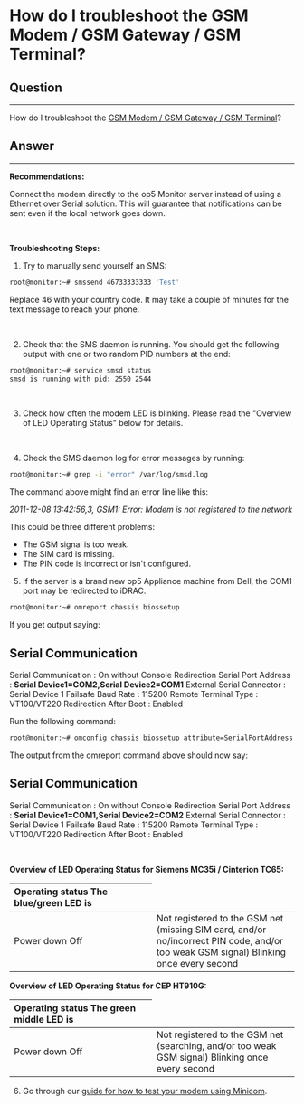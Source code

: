 # How do I troubleshoot the GSM Modem / GSM Gateway / GSM Terminal?

## Question

* * * * *

How do I troubleshoot the [GSM Modem / GSM Gateway / GSM Terminal](https://kb.op5.com/pages/viewpage.action?pageId=688553)?

## Answer

* * * * *

**Recommendations:**

Connect the modem directly to the op5 Monitor server instead of using a Ethernet over Serial solution. This will guarantee that notifications can be sent even if the local network goes down.

 

**Troubleshooting Steps:**

1. Try to manually send yourself an SMS:

``` {.bash data-syntaxhighlighter-params="brush: bash; gutter: false; theme: Confluence" data-theme="Confluence" style="brush: bash; gutter: false; theme: Confluence"}
root@monitor:~# smssend 46733333333 'Test'
```

Replace 46 with your country code. It may take a couple of minutes for the text message to reach your phone.

 

2. Check that the SMS daemon is running. You should get the following output with one or two random PID numbers at the end:

``` {.bash data-syntaxhighlighter-params="brush: bash; gutter: false; theme: Confluence" data-theme="Confluence" style="brush: bash; gutter: false; theme: Confluence"}
root@monitor:~# service smsd status
smsd is running with pid: 2550 2544
```

 

3. Check how often the modem LED is blinking. Please read the "Overview of LED Operating Status" below for details.

 

4. Check the SMS daemon log for error messages by running:

``` {.bash data-syntaxhighlighter-params="brush: bash; gutter: false; theme: Confluence" data-theme="Confluence" style="brush: bash; gutter: false; theme: Confluence"}
root@monitor:~# grep -i "error" /var/log/smsd.log
```

The command above might find an error line like this:

*2011-12-08 13:42:56,3, GSM1: Error: Modem is not registered to the network*

This could be three different problems:

-   The GSM signal is too weak.
-   The SIM card is missing.
-   The PIN code is incorrect or isn't configured.

5. If the server is a brand new op5 Appliance machine from Dell, the COM1 port may be redirected to iDRAC.

``` {.bash data-syntaxhighlighter-params="brush: bash; gutter: false; theme: Confluence" data-theme="Confluence" style="brush: bash; gutter: false; theme: Confluence"}
root@monitor:~# omreport chassis biossetup
```

If you get output saying:

Serial Communication
------------------------------------------
Serial Communication : On without Console Redirection
Serial Port Address : **Serial Device1=COM2,Serial Device2=COM1**
External Serial Connector : Serial Device 1
Failsafe Baud Rate : 115200
Remote Terminal Type : VT100/VT220
Redirection After Boot : Enabled

Run the following command:

``` {.bash data-syntaxhighlighter-params="brush: bash; gutter: false; theme: Confluence" data-theme="Confluence" style="brush: bash; gutter: false; theme: Confluence"}
root@monitor:~# omconfig chassis biossetup attribute=SerialPortAddress setting=Serial1Com1Serial2Com2
```

The output from the omreport command above should now say:

Serial Communication
------------------------------------------
Serial Communication : On without Console Redirection
Serial Port Address : **Serial Device1=COM1,Serial Device2=COM2**
External Serial Connector : Serial Device 1
Failsafe Baud Rate : 115200
Remote Terminal Type : VT100/VT220
Redirection After Boot : Enabled

 

**Overview of LED Operating Status for Siemens MC35i / Cinterion TC65:**

<table>
<colgroup>
<col width="50%" />
<col width="50%" />
</colgroup>
<thead>
<tr class="header">
<th align="left">Operating status
The blue/green LED is</th>
</tr>
</thead>
<tbody>
<tr class="odd">
<td align="left">Power down
Off</td>
<td align="left">Not registered to the GSM net (missing SIM card, and/or no/incorrect PIN code, and/or too weak GSM signal)
Blinking once every second</td>
</tr>
</tbody>
</table>

**Overview of LED Operating Status for CEP HT910G:**

<table>
<colgroup>
<col width="50%" />
<col width="50%" />
</colgroup>
<thead>
<tr class="header">
<th align="left">Operating status
The green middle LED is</th>
</tr>
</thead>
<tbody>
<tr class="odd">
<td align="left">Power down
Off</td>
<td align="left">Not registered to the GSM net (searching, and/or too weak GSM signal)
Blinking once every second</td>
</tr>
</tbody>
</table>

6. Go through our [guide for how to test your modem using Minicom](HowTo_test_SMS-Modem_using_minicom).

